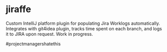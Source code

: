 # jiraffe
Custom IntelliJ platform plugin for populating Jira Worklogs automatically. Integrates with git4idea plugin, tracks time spent on each branch, and logs it to JIRA upon request. Work in progress.

#projectmanagershatethis
